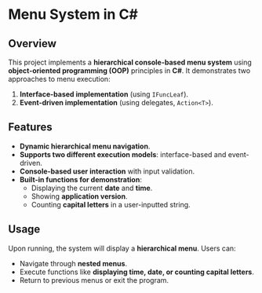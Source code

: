 # Menu System in C#

## Overview
This project implements a **hierarchical console-based menu system** using **object-oriented programming (OOP)** principles in **C#**.
It demonstrates two approaches to menu execution:
1. **Interface-based implementation** (using `IFuncLeaf`).
2. **Event-driven implementation** (using delegates, `Action<T>`).

## Features
- **Dynamic hierarchical menu navigation**.
- **Supports two different execution models**: interface-based and event-driven.
- **Console-based user interaction** with input validation.
- **Built-in functions for demonstration**:
  - Displaying the current **date** and **time**.
  - Showing **application version**.
  - Counting **capital letters** in a user-inputted string.


## Usage
Upon running, the system will display a **hierarchical menu**. 
Users can:
- Navigate through **nested menus**.
- Execute functions like **displaying time, date, or counting capital letters**.
- Return to previous menus or exit the program.
